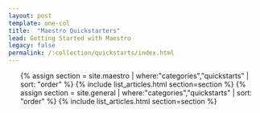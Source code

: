 ```yaml
---
layout: post
template: one-col
title:  "Maestro Quickstarters"
lead: Getting Started with Maestro
legacy: false
permalink: /:collection/quickstarts/index.html
---
```


<div class="Toc Toc--howto">
    <ul>
    {% assign section = site.maestro | where:"categories","quickstarts" | sort: "order" %}
    {% include list_articles.html section=section %}
    {% assign section = site.general | where:"categories","quickstarts" | sort: "order" %}
    {% include list_articles.html section=section %}
    </ul>
</div><!--/.Toc-->